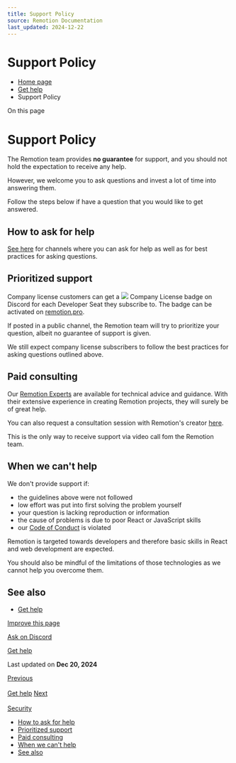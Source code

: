 ```yaml
---
title: Support Policy
source: Remotion Documentation
last_updated: 2024-12-22
---
```


# Support Policy

- [Home page](/)
- [Get help](/docs/get-help)
- Support Policy

On this page

# Support Policy

The Remotion team provides **no guarantee** for support, and you should not hold the expectation to receive any help.

However, we welcome you to ask questions and invest a lot of time into answering them.

Follow the steps below if have a question that you would like to get answered.

## How to ask for help [​](\#how-to-ask-for-help "Direct link to How to ask for help")

[See here](/docs/get-help) for channels where you can ask for help as well as for best practices for asking questions.

## Prioritized support [​](\#prioritized-support "Direct link to Prioritized support")

Company license customers can get a ![](/img/blue-heart.png) Company License badge on Discord for each Developer Seat they subscribe to. The badge can be activated on [remotion.pro](https://www.remotion.pro).

If posted in a public channel, the Remotion team will try to prioritize your question, albeit no guarantee of support is given.

We still expect company license subscribers to follow the best practices for asking questions outlined above.

## Paid consulting [​](\#paid-consulting "Direct link to Paid consulting")

Our [Remotion Experts](/experts) are available for technical advice and guidance. With their extensive experience in creating Remotion projects, they will surely be of great help.

You can also request a consultation session with Remotion's creator [here](https://cal.com/remotion/consulting).

This is the only way to receive support via video call fom the Remotion team.

## When we can't help [​](\#when-we-cant-help "Direct link to When we can't help")

We don't provide support if:

- the guidelines above were not followed
- low effort was put into first solving the problem yourself
- your question is lacking reproduction or information
- the cause of problems is due to poor React or JavaScript skills
- our [Code of Conduct](https://remotion.dev/coc) is violated

Remotion is targeted towards developers and therefore basic skills in React and web development are expected.

You should also be mindful of the limitations of those technologies as we cannot help you overcome them.

## See also [​](\#see-also "Direct link to See also")

- [Get help](/docs/get-help)

[Improve this page](https://github.com/remotion-dev/remotion/edit/main/packages/docs/docs/support.mdx)

[Ask on Discord](https://remotion.dev/discord)

[Get help](/docs/get-help)

Last updated on **Dec 20, 2024**

[Previous\
\
Get help](/docs/get-help) [Next\
\
Security](/docs/security)

- [How to ask for help](#how-to-ask-for-help)
- [Prioritized support](#prioritized-support)
- [Paid consulting](#paid-consulting)
- [When we can't help](#when-we-cant-help)
- [See also](#see-also)
